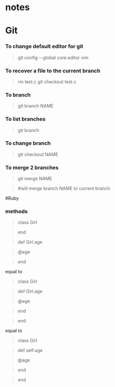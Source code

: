 # notes

# Git

### To change default editor for git

>git config --global core.editor vim

### To recover a file to the current branch

>rm test.c
>git checkout test.c

### To branch

> git branch NAME

### To list branches

>git branch

### To change branch

>git checkout NAME

### To merge 2 branches

>git merge NAME

>\#will merge branch NAME to current branch

#Ruby

### methods

>class Girl

>end

>def Girl.age

> @age

>end

equal to

>class Girl

> def Girl.age

>   @age

> end

>end

equal to 

>class Girl

> def self.age

>   @age

> end

>end
